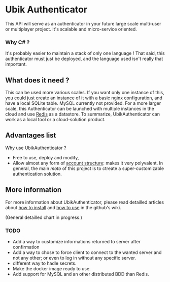 
﻿
# Ubik Authenticator

This API will serve as an authenticator in your future large scale multi-user or multiplayer project. It's scalable and micro-service oriented.

### Why C# ?
It's probably easier to maintain a stack of only one language ! That said, this authenticator must just be deployed, and the language used isn't really that important.

## What does it need ?

This can be used more various scales. If you want only one instance of this, you could just create an instance of it with a basic nginx configuration, and have a local SQLite table. MySQL currently not provided.
For a more larger scale, this Authenticator can be launched with multiple instances in the cloud and use [Redis](https://redis.io/) as a datastore. To summarize, UbikAuthenticator can work as a local tool or a cloud-solution product.

## Advantages list

Why use UbikAuthenticator ?
* Free to use, deploy and modify,
* Allow almost any form of [account structure](https://github.com/jamailun/UbikAuthenticator/wiki/Account-structure): makes it very polyvalent. In general, the main _moto_ of this project is to ctreate a super-customizable authentication solution.

## More information

For more information about UbikAuthenticator, please read detailled articles about [how to install](https://github.com/jamailun/UbikAuthenticator/wiki/Installation-guide) and [how to use](https://github.com/jamailun/UbikAuthenticator/wiki/How-to-use) in the github's wiki.

(General detailled chart in progress.)

### TODO

- Add a way to customize informations returned to server after confirmation
- Add a way to chose to force client to connect to the wanted server and not any other; or even to log in without any specific server.
- different way to hadle secrets. 
- Make the docker image ready to use.
- Add support for MySQL and an other distributed BDD than Redis.
